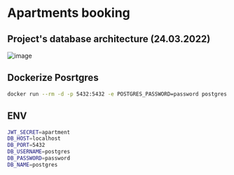 # Apartments booking

## Project's database architecture (24.03.2022)

![image](https://user-images.githubusercontent.com/57063378/160011795-a380c494-f1e8-4c3c-a229-0d8f00dca4eb.png)

## Dockerize Posrtgres

```bash
docker run --rm -d -p 5432:5432 -e POSTGRES_PASSWORD=password postgres
```

## ENV

```bash
JWT_SECRET=apartment
DB_HOST=localhost
DB_PORT=5432
DB_USERNAME=postgres
DB_PASSWORD=password
DB_NAME=postgres
```
